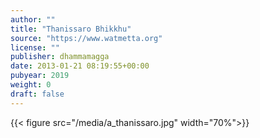 ```yaml
---
author: ""
title: "Thanissaro Bhikkhu"
source: "https://www.watmetta.org"
license: ""
publisher: dhammamagga
date: 2013-01-21 08:19:55+00:00
pubyear: 2019 
weight: 0
draft: false
---
```


{{< figure src="/media/a_thanissaro.jpg" width="70%">}}

